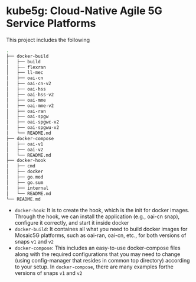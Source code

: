 # kube5g: Cloud-Native Agile 5G Service Platforms

This project includes the following
```bash
.
├── docker-build
│   ├── build
│   ├── flexran
│   ├── ll-mec
│   ├── oai-cn
│   ├── oai-cn-v2
│   ├── oai-hss
│   ├── oai-hss-v2
│   ├── oai-mme
│   ├── oai-mme-v2
│   ├── oai-ran
│   ├── oai-spgw
│   ├── oai-spgwc-v2
│   ├── oai-spgwu-v2
│   └── README.md
├── docker-compose
│   ├── oai-v1
│   ├── oai-v2
│   └── README.md
├── docker-hook
│   ├── cmd
│   ├── docker
│   ├── go.mod
│   ├── go.sum
│   ├── internal
│   └── README.md
└── README.md
```

* ```docker-hook```: It is to create the hook, which is the init for docker images. Through the hook, we can install the application (e.g., oai-cn snap), configure it correctly, and start it inside docker
* ```docker-build```: It containes all what you need to build docker images for Mosaic5G platforms, such as oai-ran, oai-cn, etc., for both versions of snaps ```v1``` and ```v2```
* ```docker-compose```: This includes an easy-to-use docker-compose files along with the required configurations that you may need to change (using config-manager that resides in common top directory) according to your setup. In ```docker-compose```, there are many examples forthe versions of snaps ```v1``` and ```v2```
